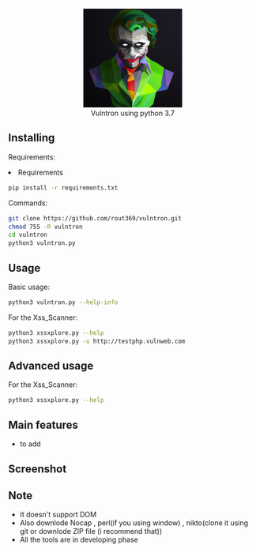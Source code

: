<p align="center">
 <img src="images/joker htb.jpg" height="200"><br/>
Vulntron using python 3.7<br/>


## Installing

Requirements: <br/>

<li> Requirements </li>

```bash
pip install -r requirements.txt
```

Commands:

```bash
git clone https://github.com/rout369/vulntron.git
chmod 755 -R vulntron
cd vulntron
python3 vulntron.py  
```
## Usage
Basic usage:

```bash
python3 vulntron.py --help-info
```
For the Xss_Scanner:
```bash
python3 xssxplore.py --help
python3 xssxplore.py -u http://testphp.vulnweb.com
```


## Advanced usage
For the Xss_Scanner:
```bash
python3 xssxplore.py --help
```

## Main features

* to add


## Screenshot



## Note
* It doesn't support DOM
* Also downlode Nocap , perl(if you using window) , nikto(clone it using git or downlode ZIP file (i recommend that))
* All the tools are in developing phase
  

